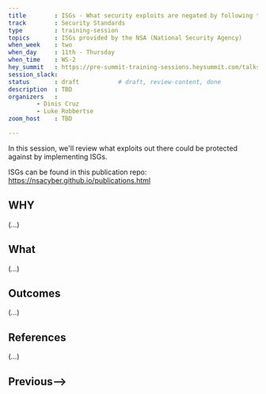 ```yaml
---
title        : ISGs - What security exploits are negated by following these standards
track        : Security Standards
type         : training-session
topics       : ISGs provided by the NSA (National Security Agency)
when_week    : two
when_day     : 11th - Thursday
when_time    : WS-2
hey_summit   : https://pre-summit-training-sessions.heysummit.com/talks/isgs-how-to-measure-and-visualise-isg-standards-5pm-bst/
session_slack: 
status       : draft           # draft, review-content, done
description  : TBD
organizers   : 
        - Dinis Cruz
        - Luke Robbertse
zoom_host    : TBD

---
```


In this session, we'll review what exploits out there could be protected against by implementing ISGs.

ISGs can be found in this publication repo:
https://nsacyber.github.io/publications.html  

## WHY

(...)

## What

(...)

## Outcomes

(...)

## References

(...)


## Previous-->
